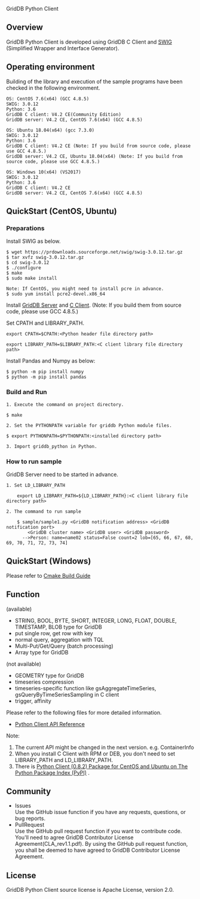 GridDB Python Client

## Overview

GridDB Python Client is developed using GridDB C Client and [SWIG](http://www.swig.org/) (Simplified Wrapper and Interface Generator).  

## Operating environment

Building of the library and execution of the sample programs have been checked in the following environment.

    OS: CentOS 7.6(x64) (GCC 4.8.5)
    SWIG: 3.0.12
    Python: 3.6
    GridDB C client: V4.2 CE(Community Edition)
    GridDB server: V4.2 CE, CentOS 7.6(x64) (GCC 4.8.5)

    OS: Ubuntu 18.04(x64) (gcc 7.3.0)
    SWIG: 3.0.12
    Python: 3.6
    GridDB C client: V4.2 CE (Note: If you build from source code, please use GCC 4.8.5.)
    GridDB server: V4.2 CE, Ubuntu 18.04(x64) (Note: If you build from source code, please use GCC 4.8.5.)
    
    OS: Windows 10(x64) (VS2017)
    SWIG: 3.0.12
    Python: 3.6
    GridDB C client: V4.2 CE
    GridDB server: V4.2 CE, CentOS 7.6(x64) (GCC 4.8.5)

## QuickStart (CentOS, Ubuntu)
### Preparations

Install SWIG as below.

    $ wget https://prdownloads.sourceforge.net/swig/swig-3.0.12.tar.gz
    $ tar xvfz swig-3.0.12.tar.gz
    $ cd swig-3.0.12
    $ ./configure
    $ make
    $ sudo make install
   
    Note: If CentOS, you might need to install pcre in advance.
    $ sudo yum install pcre2-devel.x86_64

Install [GridDB Server](https://github.com/griddb/griddb_nosql) and [C Client](https://github.com/griddb/c_client). (Note: If you build them from source code, please use GCC 4.8.5.) 

Set CPATH and LIBRARY_PATH. 

	export CPATH=$CPATH:<Python header file directory path>

    export LIBRARY_PATH=$LIBRARY_PATH:<C client library file directory path>

Install Pandas and Numpy as below:

    $ python -m pip install numpy
    $ python -m pip install pandas

### Build and Run 

    1. Execute the command on project directory.

    $ make

    2. Set the PYTHONPATH variable for griddb Python module files.
    
    $ export PYTHONPATH=$PYTHONPATH:<installed directory path>

    3. Import griddb_python in Python.

### How to run sample

GridDB Server need to be started in advance.

    1. Set LD_LIBRARY_PATH

        export LD_LIBRARY_PATH=${LD_LIBRARY_PATH}:<C client library file directory path>

    2. The command to run sample

        $ sample/sample1.py <GridDB notification address> <GridDB notification port>
            <GridDB cluster name> <GridDB user> <GridDB password>
          -->Person: name=name02 status=False count=2 lob=[65, 66, 67, 68, 69, 70, 71, 72, 73, 74]

## QuickStart (Windows)

Please refer to [Cmake Build Guide](https://griddb.github.io/python_client/cmake_build_guide.html)

## Function

(available)
- STRING, BOOL, BYTE, SHORT, INTEGER, LONG, FLOAT, DOUBLE, TIMESTAMP, BLOB type for GridDB
- put single row, get row with key
- normal query, aggregation with TQL
- Multi-Put/Get/Query (batch processing)
- Array type for GridDB

(not available)
- GEOMETRY type for GridDB
- timeseries compression
- timeseries-specific function like gsAggregateTimeSeries, gsQueryByTimeSeriesSampling in C client
- trigger, affinity

Please refer to the following files for more detailed information.  
- [Python Client API Reference](https://griddb.github.io/python_client/PythonAPIReference.htm)

Note:
1. The current API might be changed in the next version. e.g. ContainerInfo
2. When you install C Client with RPM or DEB, you don't need to set LIBRARY_PATH and LD_LIBRARY_PATH.
3. There is [Python Client (0.8.2) Package for CentOS and Ubuntu on The Python Package Index (PyPI)](https://pypi.org/project/griddb-python/) .

## Community

  * Issues  
    Use the GitHub issue function if you have any requests, questions, or bug reports. 
  * PullRequest  
    Use the GitHub pull request function if you want to contribute code.
    You'll need to agree GridDB Contributor License Agreement(CLA_rev1.1.pdf).
    By using the GitHub pull request function, you shall be deemed to have agreed to GridDB Contributor License Agreement.

## License
  
  GridDB Python Client source license is Apache License, version 2.0.
